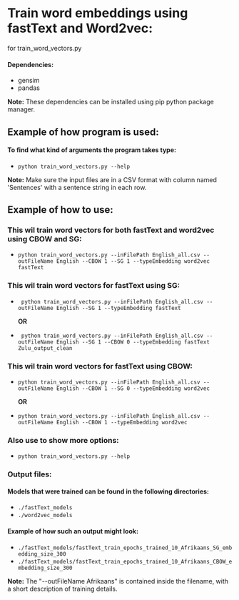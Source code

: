 # Train word embeddings using fastText and Word2vec:

for train_word_vectors.py

#### Dependencies:
* gensim
* pandas

**Note:** These dependencies can be installed using pip python package manager.

## Example of how program is used:

#### To find what kind of arguments the program takes type:
* `python train_word_vectors.py --help`

**Note:** Make sure the input files are in a CSV format with column named 'Sentences' with a sentence string in each row.

## Example of how to use:


### This wil train word vectors for both fastText and word2vec using CBOW and SG: 

* `python train_word_vectors.py --inFilePath English_all.csv --outFileName English --CBOW 1 --SG 1 --typeEmbedding word2vec fastText`

### This wil train word vectors for fastText using SG:

* ` python train_word_vectors.py --inFilePath English_all.csv --outFileName English --SG 1 --typeEmbedding fastText`

    **OR**


* ` python train_word_vectors.py --inFilePath English_all.csv --outFileName English --SG 1 --CBOW 0 --typeEmbedding fastText
Zulu_output_clean`

### This wil train word vectors for fastText using CBOW:

* `python train_word_vectors.py --inFilePath English_all.csv --outFileName English --CBOW 1 --SG 0 --typeEmbedding word2vec 
`

    **OR**

* `python train_word_vectors.py --inFilePath English_all.csv --outFileName English --CBOW 1 --typeEmbedding word2vec
`

### Also use to show more options:

* `python train_word_vectors.py --help`

### Output files:

#### Models that were trained can be found in the following directories:
* `./fastText_models`
* `./word2vec_models`


#### Example of how such an output might look:
* `./fastText_models/fastText_train_epochs_trained_10_Afrikaans_SG_embedding_size_300`
* `./fastText_models/fastText_train_epochs_trained_10_Afrikaans_CBOW_embedding_size_300`


**Note:** The "--outFileName Afrikaans" is contained inside the filename, with a short description of training details.
